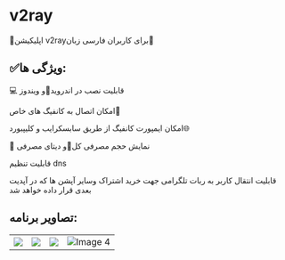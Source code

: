 # v2ray
<p>📣اپلیکیشن v2rayبرای کاربران فارسی زبان📣</p>
<h2>✅ویژگی ها:</h2>
<p>💻 قابلیت نصب در اندروید📱و ویندوز</p>
<p>امکان اتصال به کانفیگ های خاص🚫</p>
<p>امکان ایمپورت کانفیگ از طریق سابسکرایب و کلیپبورد🌐</p>
<p>🔋 نمایش حجم مصرفی کل🪫و دیتای مصرفی</p>
<p>قابلیت تنظیم dns</p>
<p>قابلیت انتقال کاربر به ربات تلگرامی جهت خرید اشتراک وسایر آپشن ها که در آپدیت بعدی قرار داده خواهد شد</p>
<h2>تصاویر برنامه:</h2>
<table>
        <tr>
            <td><img src="https://github.com/mrjove/v2ray/assets/76074041/b18f45ac-0d36-418b-86ed-90da3b9d5974"></td>
            <td><img src="https://github.com/mrjove/v2ray/assets/76074041/70e1be02-f99d-4cfb-bd0f-397fa85a2773"></td>
            <td><img src="https://github.com/mrjove/v2ray/assets/76074041/dacbbfa9-e98c-4ee8-b502-688bb5aa9a03"></td>
            <td><img src="https://github.com/mrjove/v2ray/assets/76074041/7ce292c2-1861-4948-a8d5-399ee0e36a7b" alt="Image 4"></td>
        </tr>
    </table>

